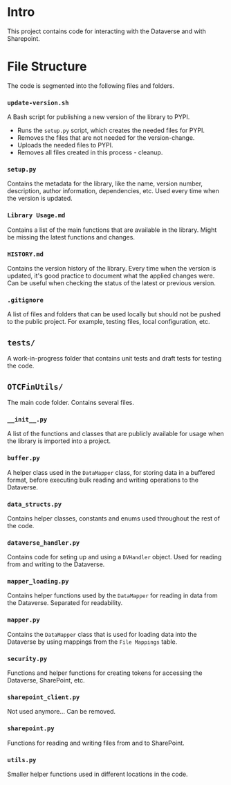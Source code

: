 # Intro

This project contains code for interacting with the Dataverse and with Sharepoint.

# File Structure

The code is segmented into the following files and folders.

### `update-version.sh`

A Bash script for publishing a new version of the library to PYPI.

- Runs the `setup.py` script, which creates the needed files for PYPI.
- Removes the files that are not needed for the version-change.
- Uploads the needed files to PYPI.
- Removes all files created in this process - cleanup.

### `setup.py`

Contains the metadata for the library, like the name, version number,
description, author information, dependencies, etc. Used every time when the version is updated.

### `Library Usage.md`

Contains a list of the main functions that are available in the library. Might be missing the latest functions and changes.

### `HISTORY.md`

Contains the version history of the library. Every time when the version is updated, it's good practice to document what the applied changes were. Can be useful when checking the status of the latest or previous version.

### `.gitignore`

A list of files and folders that can be used locally but should not be pushed to the public project. For example, testing files, local configuration, etc.

## `tests/`

A work-in-progress folder that contains unit tests and draft tests for testing the code.

## `OTCFinUtils/`

The main code folder. Contains several files.

### `__init__.py`

A list of the functions and classes that are publicly available for usage when the library is imported into a project.

### `buffer.py`

A helper class used in the `DataMapper` class, for storing data in a buffered format, before executing bulk reading and writing operations to the Dataverse.

### `data_structs.py`

Contains helper classes, constants and enums used throughout the rest of the code.

### `dataverse_handler.py`

Contains code for seting up and using a `DVHandler` object. Used for reading from and writing to the Dataverse.

### `mapper_loading.py`

Contains helper functions used by the `DataMapper` for reading in data from the Dataverse. Separated for readability.

### `mapper.py`

Contains the `DataMapper` class that is used for loading data into the Dataverse by using mappings from the `File Mappings` table.

### `security.py`

Functions and helper functions for creating tokens for accessing the Dataverse, SharePoint, etc.

### `sharepoint_client.py`

Not used anymore... Can be removed.

### `sharepoint.py`

Functions for reading and writing files from and to SharePoint.

### `utils.py`

Smaller helper functions used in different locations in the code.